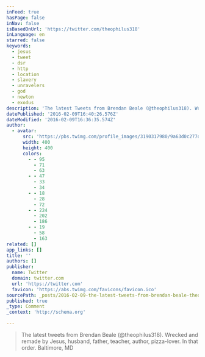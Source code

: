 ```yaml
---
inFeed: true
hasPage: false
inNav: false
isBasedOnUrl: 'https://twitter.com/theophilus318'
inLanguage: en
starred: false
keywords:
  - jesus
  - tweet
  - dsr
  - http
  - location
  - slavery
  - unravelers
  - god
  - newton
  - exodus
description: 'The latest Tweets from Brendan Beale (@theophilus318). Wrecked and remade by Jesus. Husband, father, teacher, author, pizza-lover. In that order. Baltimore, MD'
datePublished: '2016-02-09T16:40:26.576Z'
dateModified: '2016-02-09T16:36:35.574Z'
author:
  - avatar:
      src: 'https://pbs.twimg.com/profile_images/3190317980/9a63d0c277daadaab9351a9904184f84_400x400.jpeg'
      width: 400
      height: 400
      colors:
        - - 95
          - 71
          - 63
        - - 47
          - 33
          - 34
        - - 18
          - 28
          - 72
        - - 224
          - 202
          - 186
        - - 19
          - 58
          - 163
related: []
app_links: []
title: ''
authors: []
publisher:
  name: Twitter
  domain: twitter.com
  url: 'https://twitter.com'
  favicon: 'https://abs.twimg.com/favicons/favicon.ico'
sourcePath: _posts/2016-02-09-the-latest-tweets-from-brendan-beale-theophilus318-wreck.md
published: true
_type: Comment
_context: 'http://schema.org'

---
```

> The latest tweets from Brendan Beale (@theophilus318). Wrecked and remade by Jesus, husband, father, teacher, author, pizza-lover. In that order. Baltimore, MD